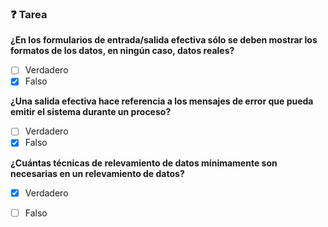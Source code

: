 ### ❓ Tarea

**¿En los formularios de entrada/salida efectiva sólo se deben mostrar los formatos de los datos, en ningún caso, datos reales?**

- [ ] Verdadero
- [x] Falso

**¿Una salida efectiva hace referencia a los mensajes de error que pueda emitir el sistema durante un proceso?**

- [ ] Verdadero
- [x] Falso

**¿Cuántas técnicas de relevamiento de datos mínimamente son necesarias en un relevamiento de datos?**

- [x] Verdadero
- [ ] Falso

